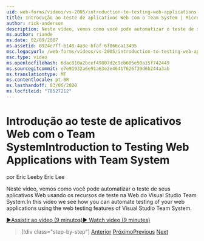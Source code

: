 ```yaml
---
uid: web-forms/videos/vs-2005/introduction-to-testing-web-applications-with-team-system
title: Introdução ao teste de aplicativos Web com o Team System | Microsoft Docs
author: rick-anderson
description: Neste vídeo, vemos como você pode automatizar o teste de seus aplicativos Web usando os recursos de teste na Web do Visual Studio Team System.
ms.author: riande
ms.date: 02/09/2007
ms.assetid: 0924e7ff-b148-4a3e-bfaf-6f866ca13495
msc.legacyurl: /web-forms/videos/vs-2005/introduction-to-testing-web-applications-with-team-system
msc.type: video
ms.openlocfilehash: 6dac810a2bcef49807d2c9eb605e50a15f742449
ms.sourcegitcommit: e7e91932a6e91a63e2e46417626f39d6b244a3ab
ms.translationtype: MT
ms.contentlocale: pt-BR
ms.lasthandoff: 03/06/2020
ms.locfileid: "78527212"
---
```

# <a name="introduction-to-testing-web-applications-with-team-system"></a><span data-ttu-id="11855-103">Introdução ao teste de aplicativos Web com o Team System</span><span class="sxs-lookup"><span data-stu-id="11855-103">Introduction to Testing Web Applications with Team System</span></span>

<span data-ttu-id="11855-104">por Eric Lee</span><span class="sxs-lookup"><span data-stu-id="11855-104">by Eric Lee</span></span>

<span data-ttu-id="11855-105">Neste vídeo, vemos como você pode automatizar o teste de seus aplicativos Web usando os recursos de teste na Web do Visual Studio Team System.</span><span class="sxs-lookup"><span data-stu-id="11855-105">In this video we see how you can automate testing of your web applications using the web testing features of Visual Studio Team System.</span></span>

[<span data-ttu-id="11855-106">&#9654;Assistir ao vídeo (9 minutos)</span><span class="sxs-lookup"><span data-stu-id="11855-106">&#9654; Watch video (9 minutes)</span></span>](https://channel9.msdn.com/Blogs/ASP-NET-Site-Videos/introduction-to-testing-web-applications-with-team-system)

> [!div class="step-by-step"]
> <span data-ttu-id="11855-107">[Anterior](introduction-to-unit-testing-with-team-system.md)
> [Próximo](introduction-to-load-testing-web-applications-with-team-system.md)</span><span class="sxs-lookup"><span data-stu-id="11855-107">[Previous](introduction-to-unit-testing-with-team-system.md)
[Next](introduction-to-load-testing-web-applications-with-team-system.md)</span></span>
